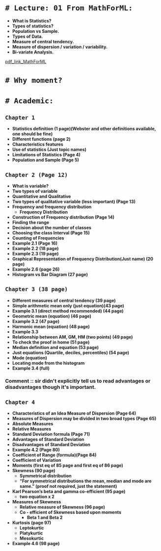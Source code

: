 
# `# Lecture: 01 From MathForML: `

- **What is Statistics?**
- **Types of statistics?**
- **Population vs Sample.**
- **Types of Data.**
- **Measure of central tendency.**
- **Measure of dispersion / variation / variability.**
- **Bi-variate Analysis.**


[pdf_link_MathForML](https://drive.google.com/file/d/1MsPGlKe27jv5ma3njfuPaASgmnkPKcBZ/view?usp=sharing)


# `# Why moment?`

# `# Academic: `

## `Chapter 1`

- **Statistics definition (1 page)(Webster and other definitions available, one should be fine)**
- **Different functions (page 2)**
- **Characteristics features**
- **Use of statistics  (Just topic names)**
- **Limitations of Statistics (Page 4)**
- **Population and Sample (Page 5)**

## `Chapter 2 (Page 12)`

- **What is variable?**
- **Two types of variable**
- **Quantitative and Qualitative**
- **Two types of qualitative variable (less important) (Page 13)**
- **Frequency and frequency distribution**
    - **Frequency Distribution**
- **Construction of Frequency distribution (Page 14)**
- **Finding the range**
- **Decision about the number of classes**
- **Choosing the class Interval (Page 15)**
- **Counting of Frequencies**
- **Example 2.1 (Page 16)**
- **Example 2.2 (18 page)**
- **Example 2.3 (19 page)**
- **Graphical Representation of Frequency Distribution(Just name) (20 page)**
- **Example 2.6 (page 26)**
- **Histogram vs Bar Diagram (27 page)**

## `Chapter 3 (38 page)`

- **Different measures of central tendency (39 page)**
- **Simple arithmetic mean only (just equation)(43 page)**
- **Example 3.1 (direct method recommended) (44 page)**
- **Geometric mean (equation) (46 page)**
- **Example 3.2 (47 page)**
- **Harmonic mean (equation) (48 page)**
- **Example 3.3**
- **Relationship between AM, GM, HM (two points) (49 page)**
- **To check the proof in home (51 page)**
- **Median definition and equation (53 page)**
- **Just equations (Quartile, deciles, percentiles) (54 page)**
- **Mode (equation)**
- **Locating mode from the histogram**
- **Example 3.4 (full)**

### **Comment :: sir didn't explicitly tell us to read advantages or disadvantages though it's important.**

## `Chapter 4`

- **Characteristics of an Idea Measure of Dispersion (Page 64)**
- **Measures of Dispersion may be divided in two broad types (Page 65)**
- **Absolute Measures**
- **Relative Measures**
- **Standard Deviation formula (Page 71)**
- **Advantages of Standard Deviation**
- **Disadvantages of Standard Deviation**
- **Example 4.2 (Page 80)**
- **Coefficient of Range (formula)(Page 84)**
- **Coefficient of Variation**
- **Moments (first eq of 85 page and first eq of 86 page)**
- **Skewness (90 page)**
    - **Symmetrical distribution**
    - **“For symmetrical distributions the mean, median and mode are same.” (proof not required, just the statement)**
- **Karl Pearson’s beta and gamma co-efficient (95 page)**
    - **two equation x 2**
- **Measures of Skewness**
    - **Relative measure of Skewness (96 page)**
    - **Co - efficient of Skewness based upon moments**
        - **Beta 1 and Beta 2**
- **Kurtosis (page 97)**
    - **Leptokurtic**
    - **Platykurtic**
    - **Mesokurtic**
- **Example 4.6 (98 page)**





